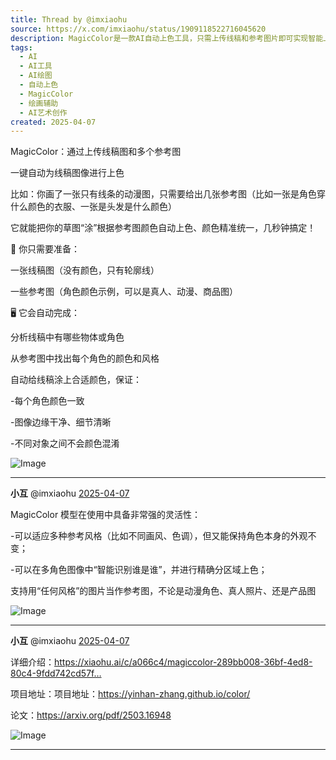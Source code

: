 ```yaml
---
title: Thread by @imxiaohu
source: https://x.com/imxiaohu/status/1909118522716045620
description: MagicColor是一款AI自动上色工具，只需上传线稿和参考图片即可实现智能上色。用户提供一张线稿和多张颜色参考图，系统可以自动分析并为线稿中的不同区域精准上色，保持颜色统一性和边缘清晰度。适用于动漫、插画等创作场景，可大幅提升创作效率。
tags:
  - AI
  - AI工具
  - AI绘图
  - 自动上色
  - MagicColor
  - 绘画辅助
  - AI艺术创作
created: 2025-04-07
---
```



MagicColor：通过上传线稿图和多个参考图

一键自动为线稿图像进行上色

比如：你画了一张只有线条的动漫图，只需要给出几张参考图（比如一张是角色穿什么颜色的衣服、一张是头发是什么颜色）

它就能把你的草图“涂”根据参考图颜色自动上色、颜色精准统一，几秒钟搞定！

🧾 你只需要准备：

一张线稿图（没有颜色，只有轮廓线）

一些参考图（角色颜色示例，可以是真人、动漫、商品图）

🖥️ 它会自动完成：

分析线稿中有哪些物体或角色

从参考图中找出每个角色的颜色和风格

自动给线稿涂上合适颜色，保证：

\-每个角色颜色一致

\-图像边缘干净、细节清晰

\-不同对象之间不会颜色混淆

![Image](https://pbs.twimg.com/media/Gn6MRUHasAAuzKa?format=jpg&name=large)

---

**小互** @imxiaohu [2025-04-07](https://x.com/imxiaohu/status/1909118527778533690)

MagicColor 模型在使用中具备非常强的灵活性：

\-可以适应多种参考风格（比如不同画风、色调），但又能保持角色本身的外观不变；

\-可以在多角色图像中“智能识别谁是谁”，并进行精确分区域上色；

支持用“任何风格”的图片当作参考图，不论是动漫角色、真人照片、还是产品图

![Image](https://pbs.twimg.com/media/Gn6MoCHaIAAGIqi?format=jpg&name=large)

---

**小互** @imxiaohu [2025-04-07](https://x.com/imxiaohu/status/1909118531515687332)

详细介绍：https://xiaohu.ai/c/a066c4/magiccolor-289bb008-36bf-4ed8-80c4-9fdd742cd57f…

项目地址：项目地址：https://yinhan-zhang.github.io/color/

论文：https://arxiv.org/pdf/2503.16948

![Image](https://pbs.twimg.com/media/Gn6NCFSacAAIl_s?format=jpg&name=large)

---
